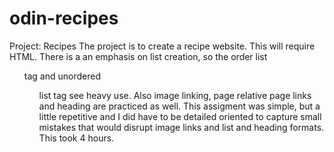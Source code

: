 # odin-recipes
Project: Recipes
The project is to create a recipe website. This will require HTML. There is a an emphasis on list creation, so the order list<ol> tag and unordered <ul> list tag see heavy use. Also image linking, page relative page links and heading are practiced as well. This assigment was simple, but a little repetitive and I did have to be detailed oriented to capture small mistakes that would disrupt image links and list and heading formats. This took 4 hours. 